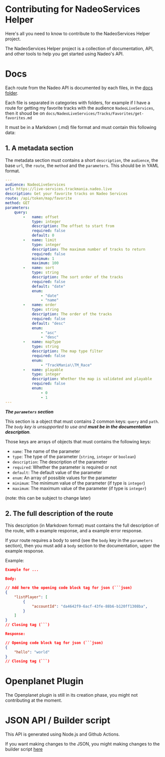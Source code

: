 # Contributing for NadeoServices Helper

Here's all you need to know to contribute to the NadeoServices Helper project.

The NadeoServices Helper project is a collection of documentation, API, and other tools to help you get started using Nadeo's API.

# Docs

Each route from the Nadeo API is documented by each files, in the [docs folder](/docs/).

Each file is separated in categories with folders, for example if I have a route for getting my favorite tracks with the audience `NadeoLiveServices`, then it shoud be on `docs/NadeoLiveServices/Tracks/Favorites/get-favorites.md`

It must be in a Markdown (.md) file format and must contain this following data:

## 1. A metadata section

The metadata section must contains a short `description`, the `audience`, the base `url`, the `route`, the `method` and the `parameters`. This should be in YAML format.

```yaml
---
audience: NadeoLiveServices
url: https://live-services.trackmania.nadeo.live
description: Get your favorite tracks on Nadeo Services
route: /api/token/map/favorite
method: GET
parameters:
    query:
        -   name: offset
            type: integer
            description: The offset to start from
            required: false
            default: 0
        -   name: limit
            type: integer
            description: The maximum number of tracks to return
            required: false
            minimum: 1
            maximum: 100
        -   name: sort
            type: string
            description: The sort order of the tracks
            required: false
            default: "date"
            enum:
                - "date"
                - "name"
        -   name: order
            type: string
            description: The order of the tracks
            required: false
            default: "desc"
            enum:
                - "asc"
                - "desc"
        -   name: mapType
            type: string
            description: The map type filter
            required: false
            enum:
                - "TrackMania\\TM_Race"
        -   name: playable
            type: integer
            description: Whether the map is validated and playable
            required: false
            enum:
                - 0
                - 1
---
```

***The `parameters` section***

This section is a object that must contains 2 common keys: `query` and `path`. *The `body` key is unsupported to use and **must be in the documentation description**.*

Those keys are arrays of objects that must contains the following keys:
-  `name`: The name of the parameter
-  `type`: The type of the parameter (`string`, `integer` or `boolean`)
-  `description`: The description of the parameter
-  `required`: Whether the parameter is required or not
-  `default`: The default value of the parameter
-  `enum`: An array of possible values for the parameter
-  `minimum`: The minimum value of the parameter (if type is `integer`)
-  `maximum`: The maximum value of the parameter (if type is `integer`)

(note: this can be subject to change later)

## 2. The full description of the route

This description (in Markdown format) must contains the full description of the route, with a example response, and a example error response.

If your route requires a body to send (see the `body` key in the `parameters` section), then you must add a `body` section to the documentation, upper the example response.

Example:

```json
Example for ...

Body:

// Add here the opening code block tag for json (```json)
{
    "listPlayer": [
        {
            "accountId": "da4642f9-6acf-43fe-88b6-b120ff1308ba",
        }
    ]
}
// Closing tag (```)

Response:

// Opening code block tag for json (```json)
{
    "hello": "world"
}
// Closing tag (```)
```

# Openplanet Plugin

The Openplanet plugin is still in its creation phase, you might not contributing at the moment.

# JSON API / Builder script

This API is generated using Node.js and Github Actions.

If you want making changes to the JSON, you might making changes to the builder script [here](/script/index.js)